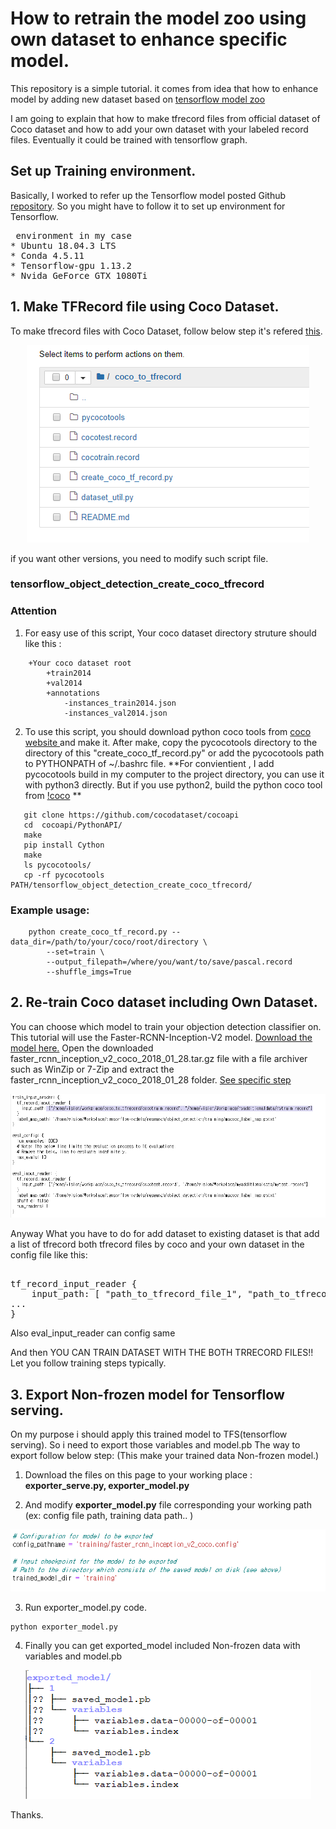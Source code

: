 # How to retrain the model zoo using own dataset to enhance specific model. 

This repository is a simple tutorial. it comes from idea that how to enhance model by adding new dataset based on [tensorflow model zoo](https://github.com/tensorflow/models/blob/master/research/object_detection/g3doc/detection_model_zoo.md)

I am going to explain that how to make tfrecord files from official dataset of Coco dataset and how to add your own dataset with your labeled record files. Eventually it could be trained with tensorflow graph. 

## Set up Training environment. 
Basically, I worked to refer up the Tensorflow model posted Github [repository](https://github.com/EdjeElectronics/TensorFlow-Object-Detection-API-Tutorial-Train-Multiple-Objects-Windows-10/blob/master/README.md). So you might have to follow it to set up environment for Tensorflow.
<pre> environment in my case
* Ubuntu 18.04.3 LTS 
* Conda 4.5.11 
* Tensorflow-gpu 1.13.2 
* Nvida GeForce GTX 1080Ti
</pre>

## 1. Make TFRecord file using Coco Dataset. 
To make tfrecord files with Coco Dataset, follow below step it's refered [this](https://github.com/offbye/tensorflow_object_detection_create_coco_tfrecord). 
<p align="center">
  <img src="doc/CocodataToTfrecord.png">
</p>
if you want other versions, you need to modify such script file.

### tensorflow_object_detection_create_coco_tfrecord
### Attention
1) For easy use of this script, Your coco dataset directory struture should like this :
```
    +Your coco dataset root
        +train2014
        +val2014
        +annotations
            -instances_train2014.json
            -instances_val2014.json
```
2) To use this script, you should download python coco tools from [coco website ](http://mscoco.org/dataset/#download) and make it.
After make, copy the pycocotools directory to the directory of this "create_coco_tf_record.py"
or add the pycocotools path to  PYTHONPATH of ~/.bashrc file.
**For convientient , I add pycocotools build in my computer to the project directory, you can use it with python3 directly. But if you use python2, build the python coco tool from [!coco](http://mscoco.org/dataset/#download) **
```
   git clone https://github.com/cocodataset/cocoapi
   cd  cocoapi/PythonAPI/
   make
   pip install Cython
   make
   ls pycocotools/
   cp -rf pycocotools  PATH/tensorflow_object_detection_create_coco_tfrecord/
```

### Example usage:
```
    python create_coco_tf_record.py --data_dir=/path/to/your/coco/root/directory \
        --set=train \
        --output_filepath=/where/you/want/to/save/pascal.record
        --shuffle_imgs=True
```

## 2. Re-train Coco dataset including Own Dataset. 
You can choose which model to train your objection detection classifier on. This tutorial will use the Faster-RCNN-Inception-V2 model. [Download the model here.](http://download.tensorflow.org/models/object_detection/faster_rcnn_inception_v2_coco_2018_01_28.tar.gz) Open the downloaded faster_rcnn_inception_v2_coco_2018_01_28.tar.gz file with a file archiver such as WinZip or 7-Zip and extract the faster_rcnn_inception_v2_coco_2018_01_28 folder. [See specific step](https://github.com/EdjeElectronics/TensorFlow-Object-Detection-API-Tutorial-Train-Multiple-Objects-Windows-10)
<p align="center">
  <img src="doc/config-path.png">
</p>
Anyway What you have to do for add dataset to existing dataset is that add a list of tfrecord both tfrecord files by coco and your own dataset in the config file like this: 
<pre> 
tf_record_input_reader {
    input_path: [ "path_to_tfrecord_file_1", "path_to_tfrecord_file_2"]
...
}
</pre>
Also eval_input_reader can config same

And then YOU CAN TRAIN DATASET WITH THE BOTH TRRECORD FILES!!
Let you follow training steps typically. 


## 3. Export Non-frozen model for Tensorflow serving. 
On my purpose i should apply this trained model to TFS(tensorflow serving). So i need to export those variables and model.pb 
The way to export follow below step: (This make your trained data Non-frozen model.)

1. Download the files on this page to your working place : 
**exporter_serve.py, exporter_model.py**

2. And modify 
**exporter_model.py**
file corresponding your working path (ex: config file path, training data path.. ) 
<p align="center">
  <img src="doc/exporter_mod.png">
</p>

3. Run exporter_model.py code. 
```
python exporter_model.py
```

4. Finally you can get exported_model included Non-frozen data with variables and model.pb 

<p align="center">
  <img src="doc/exporter.png">
</p>

Thanks.


